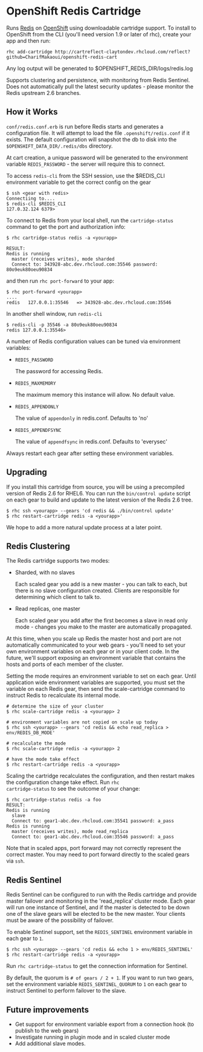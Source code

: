 OpenShift Redis Cartridge
=========================

Runs [Redis](http://redis.io) on [OpenShift](https://openshift.redhat.com/app/login) using downloadable cartridge support.  To install to OpenShift from the CLI (you'll need version 1.9 or later of rhc), create your app and then run:

    rhc add-cartridge http://cartreflect-claytondev.rhcloud.com/reflect?github=CharifMakaoui/openshift-redis-cart

Any log output will be generated to $OPENSHIFT_REDIS_DIR/logs/redis.log

Supports clustering and persistence, with monitoring from Redis Sentinel.  Does not automatically pull the latest security updates - please monitor the Redis upstream 2.6 branches.


How it Works
------------

`conf/redis.conf.erb` is run before Redis starts and generates a configuration file.  It will attempt to load the file `.openshift/redis.conf` if it exists.  The default configuration will snapshot the db to disk into the <code>$OPENSHIFT_DATA_DIR/.redis/dbs</code> directory.

At cart creation, a unique password will be generated to the environment variable `REDIS_PASSWORD` - the server will require this to connect.

To access `redis-cli` from the SSH session, use the $REDIS_CLI environment variable to get the correct config on the gear

    $ ssh <gear with redis>
    Connectiing to....
    $ redis-cli $REDIS_CLI
    127.0.32.124 6379> 

To connect to Redis from your local shell, run the <code>cartridge-status</code> command to get the port and authorization info:

    $ rhc cartridge-status redis -a <yourapp>

    RESULT:
    Redis is running
      master (receives writes), mode sharded
      Connect to: 343928-abc.dev.rhcloud.com:35546 password: 80o9euk80oeu90834

and then run <code>rhc port-forward</code> to your app:

    $ rhc port-forward <yourapp>
    ....
    redis   127.0.0.1:35546   => 343928-abc.dev.rhcloud.com:35546

In another shell window, run <code>redis-cli</code>

    $ redis-cli -p 35546 -a 80o9euk80oeu90834
    redis 127.0.0.1:35546>

A number of Redis configuration values can be tuned via environment variables:

*  <code>REDIS_PASSWORD</code>

   The password for accessing Redis.

*  <code>REDIS_MAXMEMORY</code>

   The maximum memory this instance will allow.  No default value.

*  <code>REDIS_APPENDONLY</code>

   The value of <code>appendonly</code> in redis.conf.  Defaults to 'no'

*  <code>REDIS_APPENDFSYNC</code>

   The value of <code>appendfsync</code> in redis.conf.  Defaults to 'everysec'

Always restart each gear after setting these environment variables.


Upgrading
---------

If you install this cartridge from source, you will be using a precompiled version of Redis 2.6 for RHEL6.  You can run the <code>bin/control update</code> script on each gear to build and update to the latest version of the Redis 2.6 tree.  

    $ rhc ssh <yourapp> --gears 'cd redis && ./bin/control update'
    $ rhc restart-cartridge redis -a <yourapp>'

We hope to add a more natural update process at a later point.


Redis Clustering
----------------

The Redis cartridge supports two modes:

*  Sharded, with no slaves

   Each scaled gear you add is a new master - you can talk to each, but there is no slave configuration created.  Clients are responsible for determining which client to talk to.

*  Read replicas, one master

   Each scaled gear you add after the first becomes a slave in read only mode - changes you make to the master are automatically propagated.

At this time, when you scale up Redis the master host and port are not automatically communicated to your web gears - you'll need to set your own environment variables on each gear or in your client code.  In the future, we'll support exposing an environment variable that contains the hosts and ports of each member of the cluster.

Setting the mode requires an environment variable to set on each gear.  Until application wide environment variables are supported, you must set the variable on each Redis gear, then send the scale-cartridge command to instruct Redis to recalculate its internal mode.

    # determine the size of your cluster
    $ rhc scale-cartridge redis -a <yourapp> 2

    # environment variables are not copied on scale up today
    $ rhc ssh <yourapp> --gears 'cd redis && echo read_replica > env/REDIS_DB_MODE'

    # recalculate the mode
    $ rhc scale-cartridge redis -a <yourapp> 2

    # have the mode take effect
    $ rhc restart-cartridge redis -a <yourapp>

Scaling the cartridge recalculates the configuration, and then restart makes the configuration change take effect.  Run <code>rhc cartridge-status</code> to see the outcome of your change:

    $ rhc cartridge-status redis -a foo
    RESULT:
    Redis is running
      slave
      Connect to: gear1-abc.dev.rhcloud.com:35541 password: a_pass
    Redis is running
      master (receives writes), mode read_replica
      Connect to: gear1-abc.dev.rhcloud.com:35546 password: a_pass

Note that in scaled apps, port forward may not correctly represent the correct master.  You may need to port forward directly to the scaled gears via <code>ssh</code>.


Redis Sentinel
--------------

Redis Sentinel can be configured to run with the Redis cartridge and provide master failover and monitoring in the 'read_replica' cluster mode.  Each gear will run one instance of Sentinel, and if the master is detected to be down one of the slave gears will be elected to be the new master.  Your clients must be aware of the possibility of failover.

To enable Sentinel support, set the <code>REDIS_SENTINEL</code> environment variable in each gear to <code>1</code>.

    $ rhc ssh <yourapp> --gears 'cd redis && echo 1 > env/REDIS_SENTINEL'
    $ rhc restart-cartridge redis -a <yourapp>

Run <code>rhc cartridge-status</code> to get the connection information for Sentinel.

By default, the quorum is <code># of gears / 2 + 1</code>.  If you want to run two gears, set the environment variable <code>REDIS_SENTINEL_QUORUM</code> to <code>1</code> on each gear to instruct Sentinel to perform failover to the slave.


Future improvements
-------------------

* Get support for environment variable export from a connection hook (to publish to the web gears)
* Investigate running in plugin mode and in scaled cluster mode
* Add additional slave modes.

